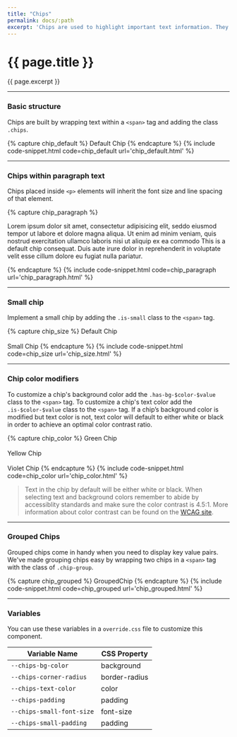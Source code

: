 ```yaml
---
title: "Chips"
permalink: docs/:path
excerpt: 'Chips are used to highlight important text information. They come in two sizes and their color can be customized.'
---
```


# {{ page.title }}
{{ page.excerpt }}

***


### Basic structure
Chips are built by wrapping text within a  `<span>` tag and adding the class `.chips`.

{% capture chip_default %}
<span class="chips">Default Chip</span>
{% endcapture %}
{% include code-snippet.html code=chip_default url='chip_default.html' %}


***


### Chips within paragraph text
Chips placed inside `<p>` elements will inherit the font size and line spacing of that element.

{% capture chip_paragraph %}
<p> Lorem ipsum dolor sit amet, <span class="chips has-bg-purple-500">consectetur</span> adipisicing elit, seddo eiusmod tempor ut labore et dolore magna aliqua. Ut enim ad minim veniam, quis nostrud exercitation ullamco laboris nisi ut aliquip ex ea commodo <span class="chips bg-brand-200">This is a default chip</span> consequat. Duis aute irure dolor in reprehenderit in voluptate velit esse cillum dolore eu fugiat nulla pariatur. </p>
{% endcapture %}
{% include code-snippet.html code=chip_paragraph url='chip_paragraph.html' %}


***


### Small chip
Implement a small chip by adding the `.is-small` class to the `<span>` tag.

{% capture chip_size %}
<span class="chips">Default Chip</span>
<br>
<br>
<span class="chips is-small">Small Chip</span>
{% endcapture %}
{% include code-snippet.html code=chip_size url='chip_size.html' %}


***


### Chip color modifiers
To customize a chip's background color add the `.has-bg-$color-$value` class to the `<span>` tag. To customize a chip's text color add the `.is-$color-$value` class to the `<span>` tag. If a chip’s background color is modified but text color is not, text color will default to either white or black in order to achieve an optimal color contrast ratio.

{% capture chip_color %}
<span class="chips has-bg-lime-500">Green Chip</span>
<br>
<br>
<span class="chips has-bg-status-warning">Yellow Chip</span>
<br>
<br>
<span class="chips has-bg-violet-100 is-violet-500 ">Violet Chip</span>
{% endcapture %}
{% include code-snippet.html code=chip_color url='chip_color.html' %}

<blockquote class="accessible">Text in the chip by default will be either white or black. When selecting text and background colors remember to abide by accessiblity standards and make sure the color contrast is 4.5:1. More information about color contrast can be found on the <a href="https://www.w3.org/TR/UNDERSTANDING-WCAG20/visual-audio-contrast-contrast.html" target="blank">WCAG site</a>.</blockquote>


***


### Grouped Chips
Grouped chips come in handy when you need to display key value pairs. We've made grouping chips easy by wrapping two chips in a `<span>` tag with the class of `.chip-group`.

{% capture chip_grouped %}
<span class="chip-group">
  <span class="chips has-bg-purple-500">Grouped</span><span class="chips has-bg-purple-300">Chip</span>
</span>
{% endcapture %}
{% include code-snippet.html code=chip_grouped url='chip_grouped.html' %}


***


### Variables
You can use these variables in a `override.css` file to customize this component.

|Variable Name|CSS Property|
| - | - |
|`--chips-bg-color`|background|
|`--chips-corner-radius`|border-radius|
|`--chips-text-color`|color|
|`--chips-padding`|padding|
|`--chips-small-font-size`|font-size|
|`--chips-small-padding`|padding|
